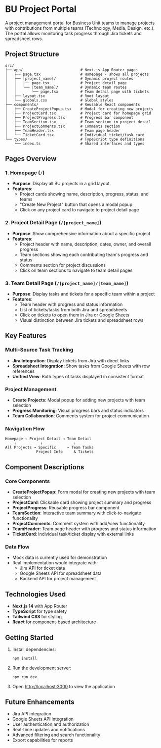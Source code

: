 # BU Project Portal

A project management portal for Business Unit teams to manage projects with contributions from multiple teams (Technology, Media, Design, etc.). The portal allows monitoring task progress through Jira tickets and spreadsheet rows.

## Project Structure

```
src/
├── app/                          # Next.js App Router pages
│   ├── page.tsx                  # Homepage - shows all projects
│   ├── [project_name]/           # Dynamic project routes
│   │   ├── page.tsx              # Project detail page
│   │   └── [team_name]/          # Dynamic team routes
│   │       └── page.tsx          # Team detail page with tickets
│   ├── layout.tsx                # Root layout
│   └── globals.css               # Global styles
├── components/                   # Reusable React components
│   ├── CreateProjectPopup.tsx    # Modal for creating new projects
│   ├── ProjectCard.tsx           # Project card for homepage grid
│   ├── ProjectProgress.tsx       # Progress bar component
│   ├── TeamSection.tsx           # Team section in project detail
│   ├── ProjectComments.tsx       # Comments section
│   ├── TeamHeader.tsx            # Team page header
│   └── TicketCard.tsx            # Individual ticket/task card
└── types/                        # TypeScript type definitions
    └── index.ts                  # Shared interfaces and types
```

## Pages Overview

### 1. Homepage (`/`)

- **Purpose**: Display all BU projects in a grid layout
- **Features**:
  - Project cards showing name, description, progress, status, and teams
  - "Create New Project" button that opens a modal popup
  - Click on any project card to navigate to project detail page

### 2. Project Detail Page (`/[project_name]`)

- **Purpose**: Show comprehensive information about a specific project
- **Features**:
  - Project header with name, description, dates, owner, and overall progress
  - Team sections showing each contributing team's progress and status
  - Comments section for project discussions
  - Click on team sections to navigate to team detail pages

### 3. Team Detail Page (`/[project_name]/[team_name]`)

- **Purpose**: Display tasks and tickets for a specific team within a project
- **Features**:
  - Team header with progress and status information
  - List of tickets/tasks from both Jira and spreadsheets
  - Click on tickets to open them in Jira or Google Sheets
  - Visual distinction between Jira tickets and spreadsheet rows

## Key Features

### Multi-Source Task Tracking

- **Jira Integration**: Display tickets from Jira with direct links
- **Spreadsheet Integration**: Show tasks from Google Sheets with row references
- **Unified View**: Both types of tasks displayed in consistent format

### Project Management

- **Create Projects**: Modal popup for adding new projects with team selection
- **Progress Monitoring**: Visual progress bars and status indicators
- **Team Collaboration**: Comments system for project communication

### Navigation Flow

```
Homepage → Project Detail → Team Detail
    ↓           ↓              ↓
All Projects → Specific     → Team Tasks
              Project Info     & Tickets
```

## Component Descriptions

### Core Components

- **CreateProjectPopup**: Form modal for creating new projects with team selection
- **ProjectCard**: Clickable card showing project summary and progress
- **ProjectProgress**: Reusable progress bar component
- **TeamSection**: Interactive team summary with click-to-navigate functionality
- **ProjectComments**: Comment system with add/view functionality
- **TeamHeader**: Team page header with progress and status information
- **TicketCard**: Individual task/ticket display with external links

### Data Flow

- Mock data is currently used for demonstration
- Real implementation would integrate with:
  - Jira API for ticket data
  - Google Sheets API for spreadsheet data
  - Backend API for project management

## Technologies Used

- **Next.js 14** with App Router
- **TypeScript** for type safety
- **Tailwind CSS** for styling
- **React** for component-based architecture

## Getting Started

1. Install dependencies:

   ```bash
   npm install
   ```

2. Run the development server:

   ```bash
   npm run dev
   ```

3. Open [http://localhost:3000](http://localhost:3000) to view the application

## Future Enhancements

- Jira API integration
- Google Sheets API integration
- User authentication and authorization
- Real-time updates and notifications
- Advanced filtering and search functionality
- Export capabilities for reports
